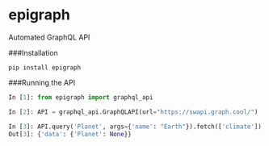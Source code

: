 # epigraph
Automated GraphQL API

###Installation
```
pip install epigraph
```

###Running the API
```python
In [1]: from epigraph import graphql_api

In [2]: API = graphql_api.GraphQLAPI(url="https://swapi.graph.cool/")

In [3]: API.query('Planet', args={'name': "Earth"}).fetch(['climate'])
Out[3]: {'data': {'Planet': None}}

```
